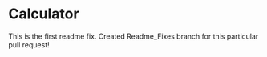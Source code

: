 # Calculator

This is the first readme fix.
Created Readme_Fixes branch for this particular pull request!